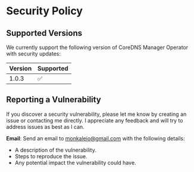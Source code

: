 # Security Policy

## Supported Versions

We currently support the following version of CoreDNS Manager Operator with security updates:

| Version | Supported          |
| ------- | ------------------ |
| 1.0.3   | :white_check_mark: |

## Reporting a Vulnerability

If you discover a security vulnerability, please let me know by creating an issue or contacting me directly. I appreciate any feedback and will try to address issues as best as I can.

**Email**: Send an email to [monkaleio@gmail.com](mailto:monkaleio@gmail.com) with the following details:
   - A description of the vulnerability.
   - Steps to reproduce the issue.
   - Any potential impact the vulnerability could have.
